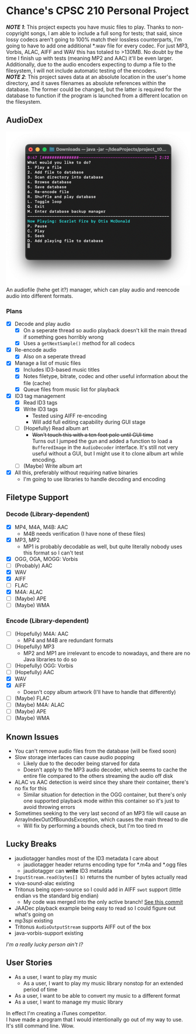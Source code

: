 # Chance's CPSC 210 Personal Project

***NOTE 1***: This project expects you have music files to play. Thanks to non-copyright songs, I am able to include a full song for tests; that said, since lossy codecs aren't going to 100% match their lossless counterparts, I'm going to have to add one additional *.wav file for every codec. For just MP3, Vorbis, ALAC, AIFF and WAV this has totaled to >130MB. No doubt by the time I finish up with tests (meaning MP2 and AAC) it'll be even larger. Additionally, due to the audio encoders expecting to dump a file to the filesystem, I will not include automatic testing of the encoders.<br>
***NOTE 2***: This project saves data at an absolute location in the user's home directory, and it saves filenames as absolute references within the database. The former could be changed, but the latter is required for the database to function if the program is launched from a different location on the filesystem.

## AudioDex
![CLI Preview](./previewcli.png)<br>
An audiofile (hehe get it?) manager, which can play audio and reencode audio into different formats.

### Plans
- [x] Decode and play audio
  - [x] On a seperate thread so audio playback doesn't kill the main thread if something goes horribly wrong
  - [x] Uses a `getNextSample()` method for all codecs
- [x] Re-encode audio
  - [x] Also on a seperate thread
- [x] Manage a list of music files
  - [x] Includes ID3-based music titles
  - [x] Notes filetype, bitrate, codec and other useful information about the file (cache)
  - [x] Queue files from music list for playback
- [x] ID3 tag management
  - [x] Read ID3 tags
  - [x] Write ID3 tags
    - Tested using AIFF re-encoding
    - Will add full editing capability during GUI stage
  - [ ] (Hopefully) Read album art
    - ~~Won't touch this with a ten foot pole until GUI time~~<br>Turns out I jumped the gun and added a function to load a `BufferedImage` in the `AudioDecoder` interface. It's still not very useful without a GUI, but I might use it to clone album art while encoding.
  - [ ] (Maybe) Write album art
- [x] All this, preferably without requiring native binaries
  - I'm going to use libraries to handle decoding and encoding
  
## Filetype Support
### Decode (Library-dependent)
- [x] MP4, M4A, M4B: AAC
  - M4B needs verification (I have none of these files)
- [x] MP3, MP2
  - MP1 is probably decodable as well, but quite literally nobody uses this format so I can't test
- [x] OGG, OGA, MOGG: Vorbis
- [ ] (Probably) AAC
- [x] WAV
- [x] AIFF
- [ ] FLAC
- [x] M4A: ALAC
- [ ] (Maybe) APE
- [ ] (Maybe) WMA

### Encode (Library-dependent)
- [ ] (Hopefully) M4A: AAC
  - MP4 and M4B are redundant formats
- [ ] (Hopefully) MP3
  - MP2 and MP1 are irrelevant to encode to nowadays, and there are no Java libraries to do so
- [ ] (Hopefully) OGG: Vorbis
- [ ] (Hopefully) AAC
- [x] WAV
- [x] AIFF
  - Doesn't copy album artwork (I'll have to handle that differently)
- [ ] (Maybe) FLAC
- [ ] (Maybe) M4A: ALAC
- [ ] (Maybe) APE
- [ ] (Maybe) WMA

## Known Issues
- You can't remove audio files from the database (will be fixed soon)
- Slow storage interfaces can cause audio popping
  - Likely due to the decoder being starved for data
  - Doesn't apply to the MP3 audio decoder, which seems to cache the entire file compared to the others streaming the audio off disk
- ALAC vs AAC detection is weird since they share their container, there's no fix for this
  - Similar situation for detection in the OGG container, but there's only one supported playback mode within this container so it's just to avoid throwing errors
- Sometimes seeking to the very last second of an MP3 file will cause an ArrayIndexOutOfBoundsException, which causes the main thread to die
  - Will fix by performing a bounds check, but I'm too tired rn

## Lucky Breaks
- jaudiotagger handles most of the ID3 metadata I care about
  - jaudiotagger header returns encoding type for *.m4a and *.ogg files
  - jaudiotagger can **write** ID3 metadata
- `InputStream.read(bytes[] b)` returns the number of bytes actually read
- viva-sound-alac existing
- Tritonus being open-source so I could add in AIFF `swot` support (little endian vs the standard big endian)
  - My code was merged into the only active branch! [See this commit](https://github.com/umjammer/tritonus/commit/37d9111a01c4ee6a8fa505627b4934d19c7e753d)
- JAADec playback example being easy to read so I could figure out what's going on
- mp3spi existing
- Tritonus `AudioOutputStream` supports AIFF out of the box
- java-vorbis-support existing

_I'm a really lucky person ain't I?_

## User Stories
- As a user, I want to play my music
  - As a user, I want to play my music library nonstop for an extended period of time
- As a user, I want to be able to convert my music to a different format
- As a user, I want to manage my music library

In effect I'm creating a iTunes competitor.<br>
I have made a program that I would intentionally go out of my way to use. It's still command line. Wow.
